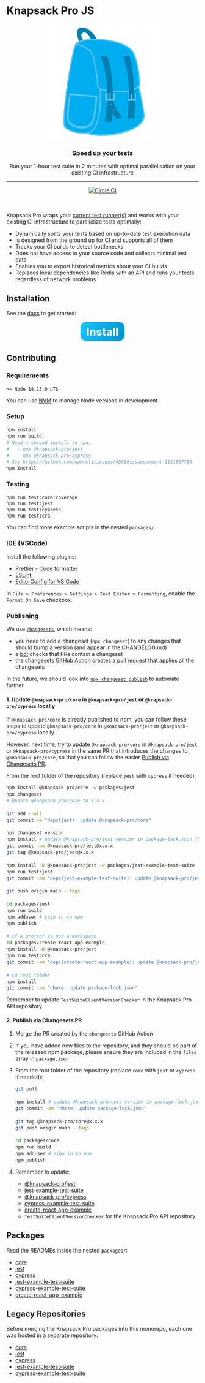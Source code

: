 # Knapsack Pro JS

<p align="center">
  <a href="https://knapsackpro.com?utm_source=github&utm_medium=readme&utm_campaign=knapsack-pro-js&utm_content=hero_logo">
    <img alt="Knapsack Pro" src="./.github/assets/knapsack.png" width="300" height="300" style="max-width: 100%;" />
  </a>
</p>

<h3 align="center">Speed up your tests</h3>
<p align="center">Run your 1-hour test suite in 2 minutes with optimal parallelisation on your existing CI infrastructure</p>

---

<div align="center">
  <a href="https://circleci.com/gh/KnapsackPro/knapsack-pro-js">
    <img alt="Circle CI" src="https://circleci.com/gh/KnapsackPro/knapsack-pro-js.svg?style=svg" />
  </a>
</div>

<br />
<br />

Knapsack Pro wraps your [current test runner(s)](https://docs.knapsackpro.com/) and works with your existing CI infrastructure to parallelize tests optimally:

- Dynamically splits your tests based on up-to-date test execution data
- Is designed from the ground up for CI and supports all of them
- Tracks your CI builds to detect bottlenecks
- Does not have access to your source code and collects minimal test data
- Enables you to export historical metrics about your CI builds
- Replaces local dependencies like Redis with an API and runs your tests regardless of network problems

## Installation

See the [docs](https://docs.knapsackpro.com/) to get started:

<div align="center">
  <a href="https://docs.knapsackpro.com/">
    <img alt="Install button" src="./.github/assets/install-button.png" width="116" height="50" />
  </a>
</div>

## Contributing

### Requirements

```
>= Node 18.13.0 LTS
```

You can use [NVM](https://github.com/nvm-sh/nvm) to manage Node versions in development.

### Setup

```bash
npm install
npm run build
# Need a second install to run:
#   - npx @knapsack-pro/jest
#   - npx @knapsack-pro/cypress
# See https://github.com/npm/cli/issues/4591#issuecomment-1111557730
npm install
```

### Testing

```
npm run test:core:coverage
npm run test:jest
npm run test:cypress
npm run test:cra
```

You can find more example scripts in the nested `packages/`.

### IDE (VSCode)

Install the following plugins:

- [Prettier - Code formatter](https://marketplace.visualstudio.com/items?itemName=esbenp.prettier-vscode)
- [ESLint](https://marketplace.visualstudio.com/items?itemName=dbaeumer.vscode-eslint)
- [EditorConfig for VS Code](https://marketplace.visualstudio.com/items?itemName=EditorConfig.EditorConfig)

In `File > Preferences > Settings > Text Editor > Formatting`, enable the `Format On Save` checkbox.

### Publishing

We use [`changesets`](https://github.com/changesets/changesets), which means:

- you need to add a changeset (`npx changeset`) to any changes that should bump a version (and appear in the CHANGELOG.md)
- a [bot](https://github.com/apps/changeset-bot) checks that PRs contain a changeset
- the [changesets GitHub Action](https://github.com/changesets/action) creates a pull request that applies all the changesets

In the future, we should look into [`npx changeset publish`](https://github.com/changesets/changesets/blob/main/packages/cli/README.md#publish) to automate further.

#### 1. Update `@knapsack-pro/core` in `@knapsack-pro/jest` or `@knapsack-pro/cypress` locally

If `@knapsack-pro/core` is already published to npm, you can follow these steps to update `@knapsack-pro/core` in `@knapsack-pro/jest` or `@knapsack-pro/cypress` locally.

However, next time, try to update `@knapsack-pro/core` in `@knapsack-pro/jest` or `@knapsack-pro/cypress` in the same PR that introduces the changes to `@knapsack-pro/core`, so that you can follow the easier [Publish via Changesets PR](#2-publish-via-changesets-pr).

From the root folder of the repository (replace `jest` with `cypress` if needed):

```bash
npm install @knapsack-pro/core -w packages/jest
npx changeset
# Update @knapsack-pro/core to x.x.x

git add --all
git commit -m "deps(jest): update @knapsack-pro/core"

npx changeset version
npm install # update @knapsack-pro/jest version in package-lock.json (bug in npm?)
git commit -am @knapsack-pro/jest@x.x.x
git tag @knapsack-pro/jest@x.x.x

npm install -D @knapsack-pro/jest -w packages/jest-example-test-suite
npm run test:jest
git commit -am "deps(jest-example-test-suite): update @knapsack-pro/jest"

git push origin main --tags

cd packages/jest
npm run build
npm adduser # sign in to npm
npm publish

# if a project is not a workspace
cd packages/create-react-app-example
npm install -D @knapsack-pro/jest
npm run test:cra
git commit -am "deps(create-react-app-example): update @knapsack-pro/jest"

# cd root folder
npm install
git commit -am "chore: update package-lock.json"
```

Remember to update `TestSuiteClientVersionChecker` in the Knapsack Pro API repository.

#### 2. Publish via Changesets PR

1. Merge the PR created by the `changesets` GitHub Action

1. If you have added new files to the repository, and they should be part of the released npm package, please ensure they are included in the `files` array in `package.json`

1. From the root folder of the repository (replace `core` with `jest` or `cypress` if needed):

   ```bash
   git pull

   npm install # update @knapsack-pro/core version in package-lock.json (bug in npm?)
   git commit -am "chore: update package-lock.json"

   git tag @knapsack-pro/core@x.x.x
   git push origin main --tags

   cd packages/core
   npm run build
   npm adduser # sign in to npm
   npm publish
   ```

1. Remember to update:

   - [@knapsack-pro/jest](https://github.com/KnapsackPro/knapsack-pro-js/tree/main/packages/jest)
   - [jest-example-test-suite](https://github.com/KnapsackPro/knapsack-pro-js/tree/main/packages/jest-example-test-suite)
   - [@knapsack-pro/cypress](https://github.com/KnapsackPro/knapsack-pro-js/tree/main/packages/cypress)
   - [cypress-example-test-suite](https://github.com/KnapsackPro/knapsack-pro-js/tree/main/packages/cypress-example-test-suite)
   - [create-react-app-example](https://github.com/KnapsackPro/knapsack-pro-js/tree/main/packages/create-react-app-example)
   - `TestSuiteClientVersionChecker` for the Knapsack Pro API repository.

## Packages

Read the READMEs inside the nested `packages/`:

- [core](https://github.com/KnapsackPro/knapsack-pro-js/tree/main/packages/core)
- [jest](https://github.com/KnapsackPro/knapsack-pro-js/tree/main/packages/jest)
- [cypress](https://github.com/KnapsackPro/knapsack-pro-js/tree/main/packages/cypress)
- [jest-example-test-suite](https://github.com/KnapsackPro/knapsack-pro-js/tree/main/packages/jest-example-test-suite)
- [cypress-example-test-suite](https://github.com/KnapsackPro/knapsack-pro-js/tree/main/packages/cypress-example-test-suite)
- [create-react-app-example](https://github.com/KnapsackPro/knapsack-pro-js/tree/main/packages/create-react-app-example)

## Legacy Repositories

Before merging the Knapsack Pro packages into this monorepo, each one was hosted in a separate repository:

- [core](https://github.com/KnapsackPro/knapsack-pro-core-js)
- [jest](https://github.com/KnapsackPro/knapsack-pro-jest)
- [cypress](https://github.com/KnapsackPro/knapsack-pro-cypress)
- [jest-example-test-suite](https://github.com/KnapsackPro/jest-example-test-suite)
- [cypress-example-test-suite](https://github.com/KnapsackPro/cypress-example-test-suite)
